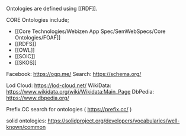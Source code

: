 
Ontologies are defined using [[RDF]]. 

CORE Ontologies include;
- [[Core Technologies/Webizen App Spec/SemWebSpecs/Core Ontologies/FOAF]]
- [[RDFS]]
- [[OWL]]
- [[SOIC]]
- [[SKOS]]



Facebook: https://ogp.me/
Search: https://schema.org/ 

Lod Cloud: https://lod-cloud.net/
WikiData: https://www.wikidata.org/wiki/Wikidata:Main_Page
DbPedia: https://www.dbpedia.org/

Prefix.CC search for ontologies ( https://prefix.cc/ )

solid ontologies: https://solidproject.org/developers/vocabularies/well-known/common
